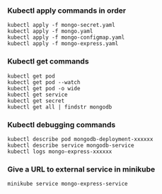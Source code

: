 ### Kubectl apply commands in order
    
    kubectl apply -f mongo-secret.yaml
    kubectl apply -f mongo.yaml
    kubectl apply -f mongo-configmap.yaml 
    kubectl apply -f mongo-express.yaml

### Kubectl get commands

    kubectl get pod
    kubectl get pod --watch
    kubectl get pod -o wide
    kubectl get service
    kubectl get secret
    kubectl get all | findstr mongodb

### Kubectl debugging commands

    kubectl describe pod mongodb-deployment-xxxxxx
    kubectl describe service mongodb-service
    kubectl logs mongo-express-xxxxxx

### Give a URL to external service in minikube

    minikube service mongo-express-service

